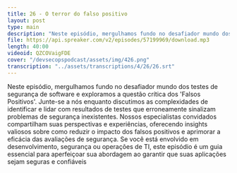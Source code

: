 ```yaml
---
title: 26 - O terror do falso positivo
layout: post
type: main
description: "Neste episódio, mergulhamos fundo no desafiador mundo dos testes de segurança de software e exploramos a questão crítica dos 'Falsos Positivos'. Junte-se a nós enquanto discutimos as complexidades de identificar e lidar com resultados de testes que erroneamente sinalizam problemas de segurança inexistentes. Nossos especialistas convidados compartilham suas perspectivas e experiências, oferecendo insights valiosos sobre como reduzir o impacto dos falsos positivos e aprimorar a eficácia das avaliações de segurança. Se você está envolvido em desenvolvimento, segurança ou operações de TI, este episódio é um guia essencial para aperfeiçoar sua abordagem ao garantir que suas aplicações sejam seguras e confiáveis"
file: https://api.spreaker.com/v2/episodes/57199969/download.mp3
length: 40:00
videoid: QZCOVaigFDE
cover: "/devsecopspodcast/assets/img/426.png"
transcription: "../assets/transcriptions/4/26/26.srt"
---
```


Neste episódio, mergulhamos fundo no desafiador mundo dos testes de segurança de software e exploramos a questão crítica dos 'Falsos Positivos'. Junte-se a nós enquanto discutimos as complexidades de identificar e lidar com resultados de testes que erroneamente sinalizam problemas de segurança inexistentes. Nossos especialistas convidados compartilham suas perspectivas e experiências, oferecendo insights valiosos sobre como reduzir o impacto dos falsos positivos e aprimorar a eficácia das avaliações de segurança. Se você está envolvido em desenvolvimento, segurança ou operações de TI, este episódio é um guia essencial para aperfeiçoar sua abordagem ao garantir que suas aplicações sejam seguras e confiáveis
